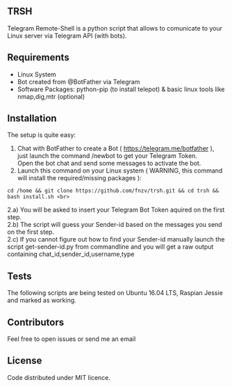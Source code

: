 ## TRSH

Telegram Remote-Shell is a python script that allows to comunicate to your Linux server via Telegram API (with bots).

## Requirements
- Linux System
- Bot created from @BotFather via Telegram
- Software Packages: python-pip (to install telepot) & basic linux tools like nmap,dig,mtr (optional)

## Installation

The setup is quite easy: <br>
1) Chat with BotFather to create a Bot ( https://telegram.me/botfather ), just launch the command /newbot to get your Telegram Token. <br>
   Open the bot chat and send some messages to activate the bot. <br>
2) Launch this command on your Linux system ( WARNING, this command will install the required/missing packages ): <br>
```
cd /home && git clone https://github.com/fnzv/trsh.git && cd trsh && bash install.sh <br>
```
2.a) You will be asked to insert your Telegram Bot Token aquired on the first step. <br>
2.b) The script will guess your Sender-id based on the messages you send on the first step. <br>
2.c) If you cannot figure out how to find your Sender-id manually launch the script get-sender-id.py from commandline and you will get a raw output containing chat_id,sender_id,username,type <br>

## Tests

The following scripts are being tested on Ubuntu 16.04 LTS, Raspian Jessie and marked as working.

## Contributors

Feel free to open issues or send me an email

## License

Code distributed under MIT licence.

